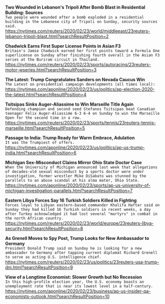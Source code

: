 **Two Wounded in Lebanon's Tripoli After Bomb Blast in Residential Building: Sources**\
`Two people were wounded after a bomb exploded in a residential building in the Lebanese city of Tripoli on Sunday, security sources said.`\
https://nytimes.com/reuters/2020/02/23/world/middleeast/23reuters-lebanon-tripoli-blast.html?searchResultPosition=2

**Chadwick Earns First Super License Points in Asian F3**\
`Britain's Jamie Chadwick earned her first points toward a Formula One superlicense on Sunday after finishing fourth overall in the Asian F3 series at the Buriram circuit in Thailand.`\
https://nytimes.com/reuters/2020/02/23/sports/autoracing/23reuters-motor-wseries.html?searchResultPosition=3

**The Latest: Trump Congratulates Sanders on Nevada Caucus Win**\
`The Latest on presidential campaign developments (all times local):`\
https://nytimes.com/aponline/2020/02/23/us/politics/ap-election-2020-the-latest.html?searchResultPosition=4

**Tsitsipas Sinks Auger-Aliassime to Win Marseille Title Again**\
`Defending champion and second seed Stefanos Tsitsipas beat Canadian teenager Felix Auger-Aliassime 6-3 6-4 on Sunday to win the Marseille Open for the second time in a row.`\
https://nytimes.com/reuters/2020/02/23/sports/tennis/23reuters-tennis-marseille.html?searchResultPosition=5

**Passage to India: Trump Ready for Warm Embrace, Adulation**\
`It was the Trumpiest of offers.`\
https://nytimes.com/aponline/2020/02/23/us/politics/ap-us-trump-india.html?searchResultPosition=6

**Michigan Sex-Misconduct Claims Mirror Ohio State Doctor Case**\
`When the University of Michigan announced last week that allegations of decades-old sexual misconduct by a sports doctor were under investigation, former wrestler Mike DiSabato was stunned by the parallels to an abuse scandal at his alma mater, Ohio State.`\
https://nytimes.com/aponline/2020/02/23/sports/ap-us-university-of-michigan-investigation-parallels.html?searchResultPosition=7

**Eastern Libya Forces Say 16 Turkish Soldiers Killed in Fighting**\
`Forces loyal to Libyan eastern-based commander Khalifa Haftar said on Sunday they had killed 16 Turkish soldiers in recent weeks, a day after Turkey acknowledged it had lost several "martyrs" in combat in the north African country.`\
https://nytimes.com/reuters/2020/02/23/world/europe/23reuters-libya-security.html?searchResultPosition=8

**As Grenell Moves to Spy Post, Trump Looks for New Ambassador to Germany**\
`President Donald Trump said on Sunday he is looking for a new ambassador to Germany after tapping current diplomat Richard Grenell to serve as acting U.S. intelligence chief.`\
https://nytimes.com/reuters/2020/02/23/us/politics/23reuters-usa-trump-dni.html?searchResultPosition=9

**View of a Longtime Economist: Slower Growth but No Recession**\
`In this high-profile election year, the U.S. economy boasts an unemployment rate that is near its lowest level in a half-century.`\
https://nytimes.com/aponline/2020/02/23/business/ap-us-insider-qa-economists-outlook.html?searchResultPosition=10

